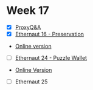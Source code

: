 # Week 17

- [x] [ProxyQ&A](./ProxyQ&A.md)
- [x]  [Ethernaut 16 - Preservation](./ethernaut-16-preservation/src/Preservation.sol)
  - [Online version](https://ethernaut.openzeppelin.com/level/0x7ae0655F0Ee1e7752D7C62493CEa1E69A810e2ed)
- [ ]  [Ethernaut 24 - Puzzle Wallet](./ethernaut-16-preservation/src/PuzzleWallet.sol)
  - [Online Version](https://ethernaut.openzeppelin.com/level/0x725595BA16E76ED1F6cC1e1b65A88365cC494824)
- [ ]  Ethernaut 25


